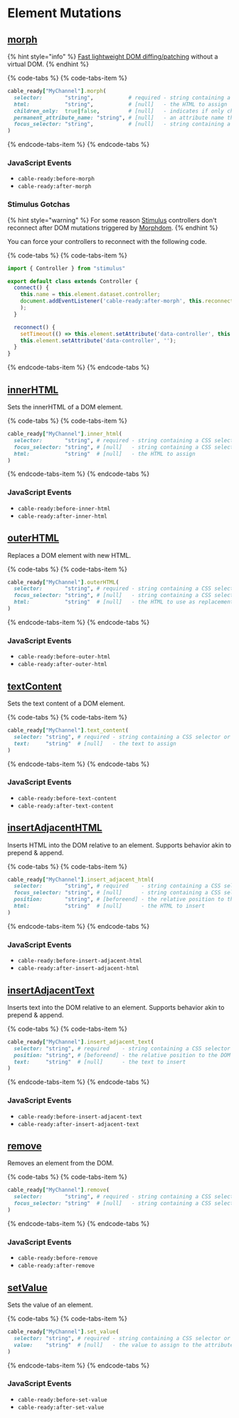 # Element Mutations

## [morph](https://github.com/patrick-steele-idem/morphdom)

{% hint style="info" %}
[Fast lightweight DOM diffing/patching](https://github.com/patrick-steele-idem/morphdom) without a virtual DOM.
{% endhint %}

{% code-tabs %}
{% code-tabs-item %}
```ruby
cable_ready["MyChannel"].morph(
  selector:       "string",           # required - string containing a CSS selector or XPath expression
  html:           "string",           # [null]   - the HTML to assign
  children_only:  true|false,         # [null]   - indicates if only child nodes should be morphed... skipping the parent element
  permanent_attribute_name: "string", # [null]   - an attribute name that prevents elements from being updated i.e. "data-permanent"
  focus_selector: "string",           # [null]   - string containing a CSS selector
)
```
{% endcode-tabs-item %}
{% endcode-tabs %}

### JavaScript Events

- `cable-ready:before-morph`
- `cable-ready:after-morph`

### Stimulus Gotchas

{% hint style="warning" %}
For some reason [Stimulus](https://github.com/stimulusjs/stimulus) controllers don't reconnect after DOM mutations triggered by [Morphdom](https://github.com/patrick-steele-idem/morphdom).
{% endhint %}

You can force your controllers to reconnect with the following code.

{% code-tabs %}
{% code-tabs-item %}
```javascript
import { Controller } from "stimulus"

export default class extends Controller {
  connect() {
    this.name = this.element.dataset.controller;
    document.addEventListener('cable-ready:after-morph', this.reconnect.bind(this));
    );
  }

  reconnect() {
    setTimeout(() => this.element.setAttribute('data-controller', this.name), 1);
    this.element.setAttribute('data-controller', '');
  }
}
```
{% endcode-tabs-item %}
{% endcode-tabs %}

## [innerHTML](https://developer.mozilla.org/en-US/docs/Web/API/Element/innerHTML)

Sets the innerHTML of a DOM element.

{% code-tabs %}
{% code-tabs-item %}
```ruby
cable_ready["MyChannel"].inner_html(
  selector:       "string", # required - string containing a CSS selector or XPath expression
  focus_selector: "string", # [null]   - string containing a CSS selector
  html:           "string"  # [null]   - the HTML to assign
)
```
{% endcode-tabs-item %}
{% endcode-tabs %}

### JavaScript Events

- `cable-ready:before-inner-html`
- `cable-ready:after-inner-html`

## [outerHTML](https://developer.mozilla.org/en-US/docs/Web/API/Element/outerHTML)

Replaces a DOM element with new HTML.

{% code-tabs %}
{% code-tabs-item %}
```ruby
cable_ready["MyChannel"].outerHTML(
  selector:       "string", # required - string containing a CSS selector or XPath expression
  focus_selector: "string", # [null]   - string containing a CSS selector
  html:           "string"  # [null]   - the HTML to use as replacement
)
```
{% endcode-tabs-item %}
{% endcode-tabs %}

### JavaScript Events

- `cable-ready:before-outer-html`
- `cable-ready:after-outer-html`

## [textContent](https://developer.mozilla.org/en-US/docs/Web/API/Node/textContent)

Sets the text content of a DOM element.

{% code-tabs %}
{% code-tabs-item %}
```ruby
cable_ready["MyChannel"].text_content(
  selector: "string", # required - string containing a CSS selector or XPath expression
  text:     "string"  # [null]   - the text to assign
)
```
{% endcode-tabs-item %}
{% endcode-tabs %}

### JavaScript Events

- `cable-ready:before-text-content`
- `cable-ready:after-text-content`

## [insertAdjacentHTML](https://developer.mozilla.org/en-US/docs/Web/API/Element/insertAdjacentHTML)

Inserts HTML into the DOM relative to an element.
Supports behavior akin to prepend & append.

{% code-tabs %}
{% code-tabs-item %}
```ruby
cable_ready["MyChannel"].insert_adjacent_html(
  selector:       "string", # required    - string containing a CSS selector or XPath expression
  focus_selector: "string", # [null]      - string containing a CSS selector
  position:       "string", # [beforeend] - the relative position to the DOM element (beforebegin, afterbegin, beforeend, afterend)
  html:           "string"  # [null]      - the HTML to insert
)
```
{% endcode-tabs-item %}
{% endcode-tabs %}

### JavaScript Events

- `cable-ready:before-insert-adjacent-html`
- `cable-ready:after-insert-adjacent-html`

## [insertAdjacentText](https://developer.mozilla.org/en-US/docs/Web/API/Element/insertAdjacentText)

Inserts text into the DOM relative to an element.
Supports behavior akin to prepend & append.

{% code-tabs %}
{% code-tabs-item %}
```ruby
cable_ready["MyChannel"].insert_adjacent_text(
  selector: "string", # required    - string containing a CSS selector or XPath expression
  position: "string", # [beforeend] - the relative position to the DOM element (beforebegin, afterbegin, beforeend, afterend)
  text:     "string"  # [null]      - the text to insert
)
```
{% endcode-tabs-item %}
{% endcode-tabs %}

### JavaScript Events

- `cable-ready:before-insert-adjacent-text`
- `cable-ready:after-insert-adjacent-text`

## [remove](https://developer.mozilla.org/en-US/docs/Web/API/ChildNode/remove)

Removes an element from the DOM.

{% code-tabs %}
{% code-tabs-item %}
```ruby
cable_ready["MyChannel"].remove(
  selector:       "string", # required - string containing a CSS selector or XPath expression
  focus_selector: "string"  # [null]   - string containing a CSS selector
)
```
{% endcode-tabs-item %}
{% endcode-tabs %}

### JavaScript Events

- `cable-ready:before-remove`
- `cable-ready:after-remove`

## [setValue](https://developer.mozilla.org/en-US/docs/Web/API/HTMLInputElement)

Sets the value of an element.

{% code-tabs %}
{% code-tabs-item %}
```ruby
cable_ready["MyChannel"].set_value(
  selector: "string", # required - string containing a CSS selector or XPath expression
  value:    "string"  # [null]   - the value to assign to the attribute
)
```
{% endcode-tabs-item %}
{% endcode-tabs %}

### JavaScript Events

- `cable-ready:before-set-value`
- `cable-ready:after-set-value`
